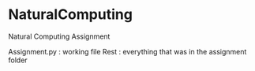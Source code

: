 # NaturalComputing
Natural Computing Assignment

Assignment.py : working file
Rest : everything that was in the assignment folder
